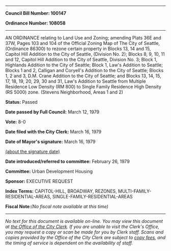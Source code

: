 

********

**Council Bill Number: 100147**
   
**Ordinance Number: 108058**
********

 AN ORDINANCE relating to Land Use and Zoning; amending Plats 36E and 37W, Pages 103 and 104 of the Official Zoning Map of The City of Seattle, (Ordinance 86300) to rezone certain property in Blocks 13, 14 and 15, Capitol Hill Addition to the City of Seattle, (Division No. 2); Blocks 8, 9, 10, 11 and 12, Capitol Hill Addition to the City of Seattle, Division No. 3; Block 1, Highlands Addition to the City of Seattle; Block 1, Law's Addition to Seattle; Blocks 1 and 2, Calligan and Coryell's Addition to the City of Seattle; Blocks 1, 2 and 3, D.M. Crane Addition to the City of Seattle; and Blocks 13, 14, 15, 17, 18, 19, 20, 29, 30 and 31, Law's Addition to Seattle from Multiple Residence Low Density (RM 800) to Single Family Residence High Density (RS 5000) zone. (Stevens Neighborhood, Areas 1 and 2)

**Status:** Passed
   
**Date passed by Full Council:** March 12, 1979
   
**Vote:** 8-0
   
**Date filed with the City Clerk:** March 16, 1979
   
**Date of Mayor's signature:** March 16, 1979
   
[(about the signature date)](/~public/approvaldate.htm)
   
   
   
**Date introduced/referred to committee:** February 26, 1979
   
**Committee:** Urban Development Housing
   
**Sponsor:** EXECUTIVE REQUEST
   
   
**Index Terms:** CAPITOL-HILL, BROADWAY, REZONES, MULTI-FAMILY-RESIDENTIAL-AREAS, SINGLE-FAMILY-RESIDENTIAL-AREAS

**Fiscal Note:**_(No fiscal note available at this time)_
********

_No text for this document is available on-line. You may view this document at [the Office of the City Clerk](http://www.seattle.gov/leg/clerk/contactUs.htm). If you are unable to visit the Clerk's Office, you may request a copy or scan be made for you by Clerk staff. Scans and copies provided by the Office of the City Clerk are subject to [copy fees](http://clerk.seattle.gov/~public/clerkfees.htm), and the timing of service is dependent on the availability of staff._

